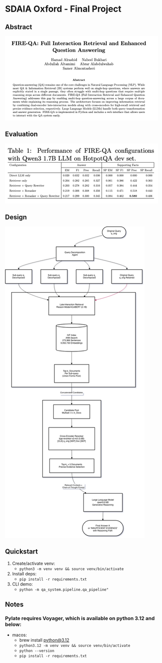 # SDAIA Oxford - Final Project

## Abstract

![Abstract](abstract.png)

## Evaluation
![Evaluation](eval.png)

## Design
![Design](design.png)

## Quickstart

1. Create/activate venv:
   - `python3 -m venv venv && source venv/bin/activate`
2. Install deps:
   - `pip install -r requirements.txt`
3. CLI demo:
   - `python -m qa_system.pipeline.qa_pipeline"`


## Notes
### Pylate requires Voyager, which is available on python 3.12 and below:

- macos:
   - brew install python@3.12
   - `python3.12 -m venv venv && source venv/bin/activate`
   - `python --version`
   - `pip install -r requirements.txt`




